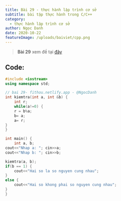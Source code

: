 ```yaml
---
title: Bài 29 - thực hành lập trình cơ sở
subtitle: bài tập thực hành trong C/C++
category:
  - thực hành lập trình cơ sở
author: Ngọc Danh
date: 2020-10-22
featureImage: /uploads/baiviet/cpp.png
---
```

> **Bài 29** xem đề tại [đây](/de-bai-thuc-hanh-lap-trinh-co-so)

## Code:

```c++
#include <iostream>
using namespace std;

// bai 29- fithou.netlify.app - @NgocDanh
int kiemtra(int a, int &b) {
    int r;
    while(a!=0) {
    r = b%a;
    b= a;
    a= r;
}
}

int main() {
    int a, b;
cout<<"Nhap a: "; cin>>a;
cout<<"Nhap b: "; cin>>b;

kiemtra(a, b);
if(b == 1) {
    cout<<"Hai so la so nguyen cung nhau";
}
else {
    cout<<"Hai so khong phai so nguyen cung nhau";
}
}


```
